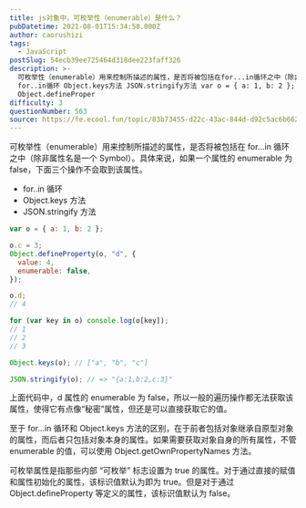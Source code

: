```yaml
---
title: js对象中，可枚举性（enumerable）是什么？
pubDatetime: 2021-08-01T15:34:58.000Z
author: caorushizi
tags:
  - JavaScript
postSlug: 54ecb39ee725464d318dee223faff326
description: >-
  可枚举性（enumerable）用来控制所描述的属性，是否将被包括在for...in循环之中（除非属性名是一个Symbol）。具体来说，如果一个属性的enumerable为false，下面三个操作不会取到该属性。
  for..in循环 Object.keys方法 JSON.stringify方法 var o = { a: 1, b: 2 }; o.c = 3;
  Object.defineProper
difficulty: 3
questionNumber: 563
source: https://fe.ecool.fun/topic/83b73455-d22c-43ac-844d-d92c5ac6b662
---
```


可枚举性（enumerable）用来控制所描述的属性，是否将被包括在 for...in 循环之中（除非属性名是一个 Symbol）。具体来说，如果一个属性的 enumerable 为 false，下面三个操作不会取到该属性。

- for..in 循环
- Object.keys 方法
- JSON.stringify 方法

```javascript
var o = { a: 1, b: 2 };

o.c = 3;
Object.defineProperty(o, "d", {
  value: 4,
  enumerable: false,
});

o.d;
// 4

for (var key in o) console.log(o[key]);
// 1
// 2
// 3

Object.keys(o); // ["a", "b", "c"]

JSON.stringify(o); // => "{a:1,b:2,c:3}"
```

上面代码中，d 属性的 enumerable 为 false，所以一般的遍历操作都无法获取该属性，使得它有点像“秘密”属性，但还是可以直接获取它的值。

至于 for...in 循环和 Object.keys 方法的区别，在于前者包括对象继承自原型对象的属性，而后者只包括对象本身的属性。如果需要获取对象自身的所有属性，不管 enumerable 的值，可以使用 Object.getOwnPropertyNames 方法。

可枚举属性是指那些内部 “可枚举” 标志设置为 true 的属性。对于通过直接的赋值和属性初始化的属性，该标识值默认为即为 true。但是对于通过 Object.defineProperty 等定义的属性，该标识值默认为 false。
